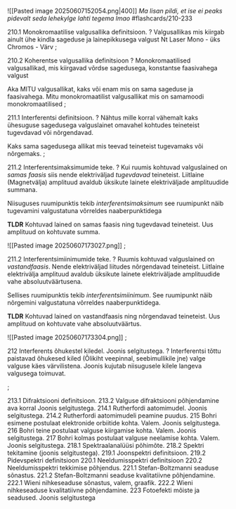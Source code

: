 ![[Pasted image 20250607152054.png|400]]
*Ma lisan pildi, et ise ei peaks pidevalt seda lehekylge lahti tegema lmao*
#flashcards/210-233

210.1 Monokromaatilise valgusallika definitsioon.
?
Valgusallikas mis kiirgab ainult ühe kindla sageduse ja lainepikkusega valgust
Nt Laser
Mono - üks
Chromos - Värv
;

210.2 Koherentse valgusallika definitsioon
?
Monokromaatilised valgusallikad, mis kiirgavad võrdse sagedusega, konstantse faasivahega valgust

Aka MITU valgusallikat, kaks või enam mis on sama sageduse ja faasivahega. 
Mitu monokromaatilist valgusallikat mis on samamoodi monokromaatilised
;

211.1 Interferentsi definitsioon. 
?
Nähtus mille korral vähemalt kaks ühesuguse sagedusega valguslainet omavahel kohtudes teineteist tugevdavad või nõrgendavad.

Kaks sama sagedusega allikat mis teevad teineteist tugevamaks või nõrgemaks.
;

211.2 Interferentsimaksimumide teke.
?
Kui ruumis kohtuvad valguslained on *samas faasis* siis nende elektriväljad *tugevdavad* teineteist. Liitlaine (Magnetvälja) amplituud avaldub üksikute lainete elektriväljade amplituudide summana.

Niisuguses ruumipunktis tekib *interferentsimaksimum* see ruumipunkt näib tugevamini valgustatuna võrreldes naaberpunktidega

**TLDR** Kohtuvad lained on samas faasis ning tugevdavad teineteist. Uus amplituud on kohtuvate summa.

![[Pasted image 20250607173027.png]]
;

211.2 Interferentsimiinimumide teke.
?
Ruumis kohtuvad valguslained on *vastandfaasis*. Nende elektriväljad liitudes nõrgendavad teineteist. Liitlaine elektrivälja amplituud avaldub üksikute lainete elektriväljade amplituudide vahe absoluutväärtusena.

Sellises ruumipunktis tekib *interferentsimiinimum*. See ruumipunkt näib nõrgemini valgustatuna võrreldes naaberpunktidega.

**TLDR** Kohtuvad lained on vastandfaasis ning nõrgendavad teineteist. Uus amplituud on kohtuvate vahe absoluutväärtus.

![[Pasted image 20250607173304.png]]
;

212 Interferents õhukestel kiledel. Joonis selgitustega.
?
Interferentsi tõttu paistavad õhukesed kiled (Õlikiht veepinnal, seebimullikile jne) valge valguse käes värvilistena. Joonis kujutab niisugusele kilele langeva valgusega toimuvat.


;

213.1 Difraktsiooni definitsioon. 
213.2 Valguse difraktsiooni põhjendamine ava korral Joonis selgitustega.
214.1 Rutherfordi aatomimudel. Joonis selgitustega. 
214.2 Rutherfordi aatomimudeli peamine puudus.
215 Bohri esimene postulaat elektronide orbiitide kohta. Valem. Joonis selgitustega.
216 Bohri teine postulaat valguse kiirgamise kohta. Valem. Joonis selgitustega.
217 Bohri kolmas postulaat valguse neelamise kohta. Valem. Joonis selgitustega.
218.1 Spektraalanalüüsi põhimõte. 
218.2 Spektri tekitamine (joonis selgitustega).
219.1 Joonspektri definitsioon.
219.2 Pidevspektri definitsioon
220.1 Neeldumisspektri definitsioon
220.2 Neeldumisspektri tekkimise põhjendus.
221.1 Stefan-Boltzmanni seaduse sõnastus. 
221.2 Stefan-Boltzmanni seaduse kvalitatiivne põhjendamine.
222.1 Wieni nihkeseaduse sõnastus, valem, graafik. 
222.2 Wieni nihkeseaduse kvalitatiivne põhjendamine.
223 Fotoefekti mõiste ja seadused. Joonis selgitustega